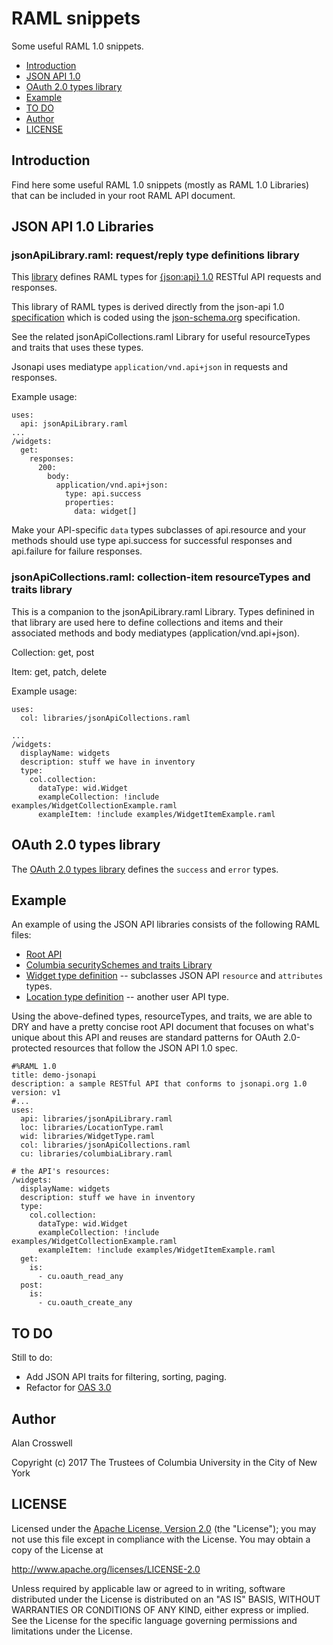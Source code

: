 # RAML snippets

Some useful RAML 1.0 snippets.

- [Introduction](#introduction)
- [JSON API 1.0](#json-api-10-libraries)
- [OAuth 2.0 types library](oauth-20-types-library)
- [Example](#example)
- [TO DO](#to-do)
- [Author](#author)
- [LICENSE](#license)

## Introduction

Find here some useful RAML 1.0 snippets (mostly as RAML 1.0 Libraries) that can be
included in your root RAML API document.

## JSON API 1.0 Libraries

### jsonApiLibrary.raml: request/reply type definitions library

This [library](libraries/jsonApiLibrary.raml) defines RAML types for [{json:api} 1.0](http://jsonapi.org/format) RESTful API
requests and responses.

This library of RAML types is derived directly from the json-api 1.0 [specification](https://github.com/json-api/json-api/blob/gh-pages/schema)
which is coded using the [json-schema.org](http://json-schema.org/documentation.html) specification. 

See the related jsonApiCollections.raml Library for useful resourceTypes and traits that uses these types.

Jsonapi uses mediatype `application/vnd.api+json` in requests and responses. 

Example usage:
```
uses:
  api: jsonApiLibrary.raml
...
/widgets:
  get:
    responses: 
      200:
        body: 
          application/vnd.api+json:
            type: api.success
            properties: 
              data: widget[]
```
  
Make your API-specific `data` types subclasses of api.resource and your methods should use type api.success
for successful responses and api.failure for failure responses.
  
### jsonApiCollections.raml: collection-item resourceTypes and traits library

This is a companion to the jsonApiLibrary.raml Library. Types definined in
that library are used here to define collections and items and their associated
methods and body mediatypes (application/vnd.api+json).

Collection: get, post

Item: get, patch, delete

Example usage:
```
uses:
  col: libraries/jsonApiCollections.raml

...
/widgets:
  displayName: widgets
  description: stuff we have in inventory
  type: 
    col.collection: 
      dataType: wid.Widget
      exampleCollection: !include examples/WidgetCollectionExample.raml
      exampleItem: !include examples/WidgetItemExample.raml
```

## OAuth 2.0 types library

The [OAuth 2.0 types library](libraries/oAuth2Types.raml) defines the
`success` and `error` types.

## Example

An example of using the JSON API libraries consists of the following RAML files:

- [Root API](api.raml)
- [Columbia securitySchemes and traits Library](libraries/columbiaLibrary.raml)
- [Widget type definition](libraries/WidgetType.raml) -- subclasses JSON API `resource` and `attributes` types.
- [Location type definition](libraries/LocationType.raml) -- another user API type.

Using the above-defined types, resourceTypes, and traits, we are able to DRY and have
a pretty concise root API document that focuses on what's unique about this API and
reuses are standard patterns for OAuth 2.0-protected resources that follow the JSON API 1.0 spec.

```
#%RAML 1.0
title: demo-jsonapi
description: a sample RESTful API that conforms to jsonapi.org 1.0
version: v1
#...
uses: 
  api: libraries/jsonApiLibrary.raml
  loc: libraries/LocationType.raml
  wid: libraries/WidgetType.raml
  col: libraries/jsonApiCollections.raml
  cu: libraries/columbiaLibrary.raml

# the API's resources:
/widgets:
  displayName: widgets
  description: stuff we have in inventory
  type: 
    col.collection: 
      dataType: wid.Widget
      exampleCollection: !include examples/WidgetCollectionExample.raml
      exampleItem: !include examples/WidgetItemExample.raml
  get:
    is: 
      - cu.oauth_read_any
  post:
    is: 
      - cu.oauth_create_any
```

## TO DO

Still to do:
- Add JSON API traits for filtering, sorting, paging.
- Refactor for [OAS 3.0](https://github.com/OAI/OpenAPI-Specification/blob/master/versions/3.0.0.md)

## Author
Alan Crosswell

Copyright (c) 2017 The Trustees of Columbia University in the City of New York

## LICENSE

Licensed under the [Apache License, Version 2.0](LICENSE) (the "License"); you may not use this file
except in compliance with the License. You may obtain a copy of the License at

http://www.apache.org/licenses/LICENSE-2.0

Unless required by applicable law or agreed to in writing, software
distributed under the License is distributed on an "AS IS" BASIS,
WITHOUT WARRANTIES OR CONDITIONS OF ANY KIND, either express or
implied. See the License for the specific language governing
permissions and limitations under the License.


